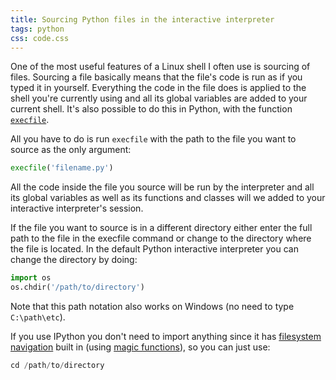 ```yaml
---
title: Sourcing Python files in the interactive interpreter
tags: python
css: code.css
---
```


One of the most useful features of a Linux shell I often use is sourcing of files. Sourcing a file basically means that the file's code is run as if you typed it in yourself. Everything the code in the file does is applied to the shell you're currently using and all its global variables are added to your current shell. It's also possible to do this in Python, with the function [`execfile`](http://docs.python.org/2/library/functions.html#execfile).

All you have to do is run `execfile` with the path to the file you want to source as the only argument:

```python
execfile('filename.py')
```

All the code inside the file you source will be run by the interpreter and all its global variables as well as its functions and classes will we added to your interactive interpreter's session.

If the file you want to source is in a different directory either enter the full path to the file in the execfile command or change to the directory where the file is located. In the default Python interactive interpreter you can change the directory by doing:

```python
import os
os.chdir('/path/to/directory')
```

Note that this path notation also works on Windows (no need to type `C:\path\etc`).

If you use IPython you don't need to import anything since it has [filesystem navigation](http://ipython.org/ipython-doc/rel-1.1.0/interactive/shell.html#directory-management) built in (using [magic functions](http://ipython.org/ipython-doc/dev/interactive/tutorial.html#magic-functions)), so you can just use:

```python
cd /path/to/directory
```
